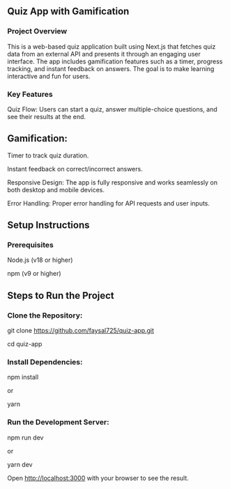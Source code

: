 ## Quiz App with Gamification
### Project Overview
This is a web-based quiz application built using Next.js that fetches quiz data from an external API and presents it through an engaging user interface. The app includes gamification features such as a timer, progress tracking, and instant feedback on answers. The goal is to make learning interactive and fun for users.

### Key Features
Quiz Flow: Users can start a quiz, answer multiple-choice questions, and see their results at the end.

## Gamification:

Timer to track quiz duration.

Instant feedback on correct/incorrect answers.

Responsive Design: The app is fully responsive and works seamlessly on both desktop and mobile devices.

Error Handling: Proper error handling for API requests and user inputs.

## Setup Instructions
### Prerequisites
Node.js (v18 or higher)

npm (v9 or higher)

## Steps to Run the Project

### Clone the Repository:

git clone https://github.com/faysal725/quiz-app.git

cd quiz-app

### Install Dependencies:

npm install

or

yarn

### Run the Development Server:

npm run dev

or

yarn dev

Open [http://localhost:3000](http://localhost:3000) with your browser to see the result.
